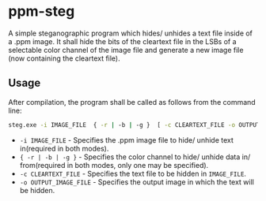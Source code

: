 # ppm-steg
A simple steganographic program which hides/ unhides a text file inside of a .ppm image.
It shall hide the bits of the cleartext file in the LSBs of a selectable color channel of the image file and generate a new image file (now containing the cleartext file).

## Usage
After compilation, the program shall be called as follows from the command line:
```sh
steg.exe -i IMAGE_FILE  { -r | -b | -g }  [ -c CLEARTEXT_FILE -o OUTPUT_IMAGE_FILE ]
```
* `-i IMAGE_FILE`         - Specifies the .ppm image file to hide/ unhide text in(required in both modes).
* `{ -r | -b | -g }`      - Specifies the color channel to hide/ unhide data in/ from(required in both modes, only one may be specified).
* `-c CLEARTEXT_FILE`     - Specifies the text file to be hidden in `IMAGE_FILE`.
* `-o OUTPUT_IMAGE_FILE`  - Specifies the output image in which the text will be hidden.



